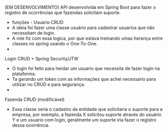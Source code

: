 (EM DESENVOLVIMENTO)
API desenvolvida em Spring Boot para fazer o registro de ocorrências que fazendas solicitam suporte.

- funções -
Usuario CRUD
- A ideia foi fazer uma classe usuário para cadastrar usuarios que não necessitam de login.
- A role fiz com essa logica, por que estava treinando umas herança entre classes no spring usando o One-To-One.
- 
Login CRUD + Spring Security/JTW
- O login foi feito para herdar um usuario que necessita de fazer login na plataforma.
- Ta gerando um token com as informações que achei necessario para utilizar no CRUD e para segurança.
- 
Fazenda CRUD (modificável)
- Essa classe seria o cadastro da entidade que solicitaria o suporte para a empresa, por exemplo, a fazenda X solicitou suporte através do usuário Y e um usuario com login, geralmente um suporte iria fazer o registro dessa ocorrência.
